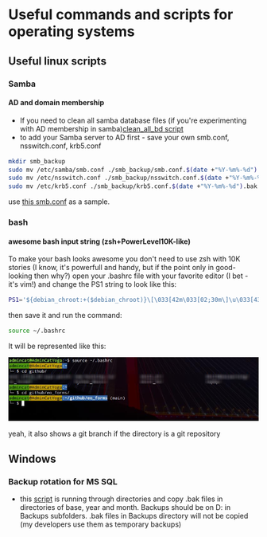 # Useful commands and scripts for operating systems 

## Useful linux scripts

### Samba
#### AD and domain membership
- If you need to clean all samba database files (if you're experimenting with AD membership in samba)[clean_all_bd script](linux/samba/ad/clean_all_bd.sh)
- to add your Samba server to AD first - save your own smb.conf, nsswitch.conf, krb5.conf

```bash
mkdir smb_backup
sudo mv /etc/samba/smb.conf ./smb_backup/smb.conf.$(date +"%Y-%m%-%d").bak
sudo mv /etc/nsswitch.conf ./smb_backup/nsswitch.conf.$(date +"%Y-%m%-%d").bak
sudo mv /etc/krb5.conf ./smb_backup/krb5.conf.$(date +"%Y-%m%-%d").bak
```
use [this smb.conf](linux/samba/ad/smb.conf) as a sample.

### bash

#### awesome bash input string (zsh+PowerLevel10K-like)
To make your bash looks awesome you don't need to use zsh with 10K stories (I know, it's powerfull and handy, but if the point only in good-looking then why?)
open your .bashrc file with your favorite editor (I bet - it's vim!) and change the PS1 string to look like this:
```bash
PS1='${debian_chroot:+($debian_chroot)}\[\033[42m\033[02;30m\]\u\033[43m@\h\[\033[00m\]\[\033[01;44m\]:\w\[\033[00m\]$(__git_ps1)\n└─ $ '
```
then save it and run the command:
```bash
source ~/.bashrc
```
It will be represented like this:

![shining_bash.png](screenshots/shining_bash.png)

yeah, it also shows a git branch if the directory is a git repository

## Windows

### Backup rotation for MS SQL

- this [script](windows/backup_rotation.bat) is running through directories and copy .bak files in directories of base, year and month. Backups should be on D: in Backups subfolders. .bak files in Backups directory will not be copied (my developers use them as temporary backups)

